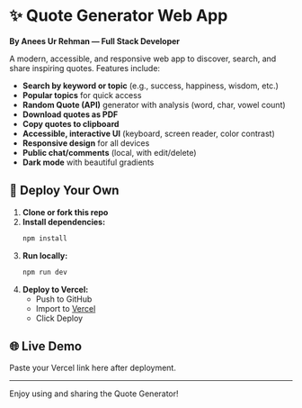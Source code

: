 # ✨ Quote Generator Web App

**By Anees Ur Rehman — Full Stack Developer**

A modern, accessible, and responsive web app to discover, search, and share inspiring quotes. Features include:

- **Search by keyword or topic** (e.g., success, happiness, wisdom, etc.)
- **Popular topics** for quick access
- **Random Quote (API)** generator with analysis (word, char, vowel count)
- **Download quotes as PDF**
- **Copy quotes to clipboard**
- **Accessible, interactive UI** (keyboard, screen reader, color contrast)
- **Responsive design** for all devices
- **Public chat/comments** (local, with edit/delete)
- **Dark mode** with beautiful gradients

## 🚀 Deploy Your Own

1. **Clone or fork this repo**
2. **Install dependencies:**
   ```sh
   npm install
   ```
3. **Run locally:**
   ```sh
   npm run dev
   ```
4. **Deploy to Vercel:**
   - Push to GitHub
   - Import to [Vercel](https://vercel.com/)
   - Click Deploy

## 🌐 Live Demo
Paste your Vercel link here after deployment.

---

Enjoy using and sharing the Quote Generator!
